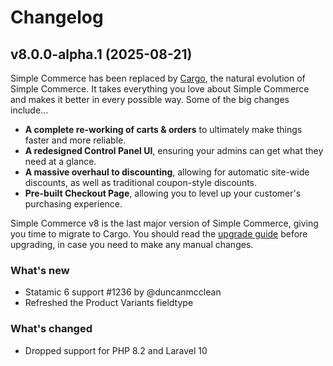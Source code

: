 # Changelog

## v8.0.0-alpha.1 (2025-08-21)

Simple Commerce has been replaced by [Cargo](https://builtwithcargo.dev), the natural evolution of Simple Commerce. It takes everything you love about Simple Commerce and makes it better in every possible way. Some of the big changes include...

* **A complete re-working of carts & orders** to ultimately make things faster and more reliable.
* **A redesigned Control Panel UI**, ensuring your admins can get what they need at a glance.
* **A massive overhaul to discounting**, allowing for automatic site-wide discounts, as well as traditional coupon-style discounts.
* **Pre-built Checkout Page**, allowing you to level up your customer's purchasing experience.

Simple Commerce v8 is the last major version of Simple Commerce, giving you time to migrate to Cargo. You should read the [upgrade guide](https://github.com/duncanmcclean/simple-commerce/blob/main/docs/upgrade-guides/v7-to-v8.md) before upgrading, in case you need to make any manual changes.

### What's new

- Statamic 6 support #1236 by @duncanmcclean
- Refreshed the Product Variants fieldtype

### What's changed

- Dropped support for PHP 8.2 and Laravel 10
